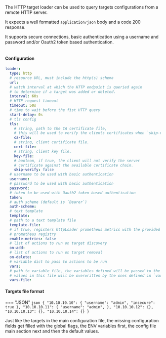 
The HTTP target loader can be used to query targets configurations from a remote HTTP server.

It expects a well formatted `application/json` body and a code 200 response.

It supports secure connections, basic authentication using a username and password and/or Oauth2 token based authentication.

<div class="mxgraph" style="max-width:100%;border:1px solid transparent;margin:0 auto; display:block;" data-mxgraph="{&quot;page&quot;:4,&quot;zoom&quot;:1.4,&quot;highlight&quot;:&quot;#0000ff&quot;,&quot;nav&quot;:true,&quot;check-visible-state&quot;:true,&quot;resize&quot;:true,&quot;url&quot;:&quot;https://raw.githubusercontent.com/openconfig/gnmic/diagrams/diagrams/target_discovery.drawio&quot;}"></div>

<script type="text/javascript" src="https://cdn.jsdelivr.net/gh/hellt/drawio-js@main/embed2.js?&fetch=https%3A%2F%2Fraw.githubusercontent.com%2Fkarimra%2Fgnmic%2Fdiagrams%2Ftarget_discovery.drawio" async></script>

#### Configuration

``` yaml
loader:
  type: http
  # resource URL, must include the http(s) schema
  url: 
  # watch interval at which the HTTP endpoint is queried again
  # to determine if a target was added or deleted.
  interval: 60s
  # HTTP request timeout
  timeout: 50s
  # time to wait before the fist HTTP query
  start-delay: 0s
  # tls config
  tls:
    # string, path to the CA certificate file,
    # this will be used to verify the clients certificates when `skip-verify` is false
    ca-file:
    # string, client certificate file.
    cert-file:
    # string, client key file.
    key-file:
    # boolean, if true, the client will not verify the server
    # certificate against the available certificate chain.
    skip-verify: false
  # username to be used with basic authentication
  username:
  # password to be used with basic authentication
  password:
  # token to be used with Oauth2 token based authentication
  token:
  # auth scheme (default is `Bearer`)
  auth-scheme:
  # text template
  template:
  # path to a text template file
  template-file:
  # if true, registers httpLoader prometheus metrics with the provided
  # prometheus registry
  enable-metrics: false
  # list of actions to run on target discovery
  on-add:
  # list of actions to run on target removal
  on-delete:
  # variable dict to pass to actions to be run
  vars:
  # path to variable file, the variables defined will be passed to the actions to be run
  # values in this file will be overwritten by the ones defined in `vars`
  vars-file:
```

#### Targets file format

=== "JSON"
    ```json
    {
        "10.10.10.10": {
            "username": "admin",
            "insecure": true
        },
         "10.10.10.11": {
            "username": "admin",
        },
         "10.10.10.12": {},
         "10.10.10.13": {},
         "10.10.10.14": {}
    }
    ```

Just like the targets in the main configuration file, the missing configuration fields get filled with the global flags,
the ENV variables first, the config file main section next and then the default values.
